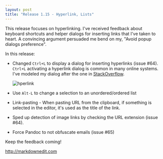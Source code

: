 ```yaml
---
layout: post  
title: "Release 1.15 - Hyperlink, Lists"
---
```


This release focuses on hyperlinking. I've received feedback about
keyboard shortcuts and helper dialogs for inserting links that I've
taken to heart. A convincing argument persuaded me bend on my, "Avoid
popup dialogs preference".

In this release:

-   Changed `Ctrl+L` to display a dialog for inserting hyperlinks
    (issue \#64). `Ctrl+L` activating a hyperlink dialog is common in
    many online systems. I've modeled my dialog after the one in
    [StackOverflow](http://stackoverflow.com).

    ![hperlink](http://i.imgur.com/NOQGbR4.png)

-   Use `Alt-L` to change a selection to an unordered/ordered list

-   Link-pasting - When pasting URL from the clipboard, if something is
    selected in the editor, it's used as the title of the link.

-   Sped up detection of image links by checking the URL extension
    (issue \#64).

-   Force Pandoc to not obfuscate emails (issue \#65)

Keep the feedback coming!

<http://markdownedit.com>



